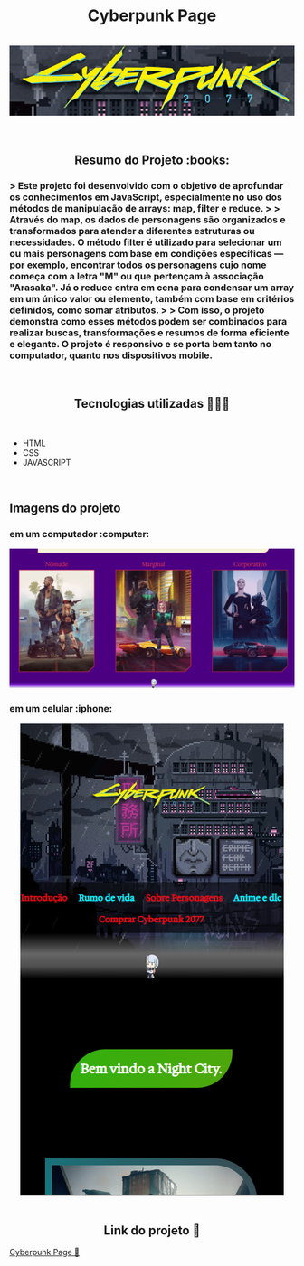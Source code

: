 <h1 align="center" >Cyberpunk Page</h1>
<br>
<div align="center"><img src="https://github.com/mateusrodrigues15/Cyberpunk-copy-page/blob/main/Logo%20from%20README.png?raw=true"/></div>
<br>
<br>
<h2 align="center">Resumo do Projeto :books:</h2>
<h3>> Este projeto foi desenvolvido com o objetivo de aprofundar os conhecimentos em JavaScript, especialmente no uso dos métodos de manipulação de arrays: map, filter e reduce.
 > > Através do map, os dados de personagens são organizados e transformados para atender a diferentes estruturas ou necessidades. 
O método filter é utilizado para selecionar um ou mais personagens com base em condições específicas — por exemplo, encontrar todos os personagens cujo nome começa com a letra "M" ou que pertençam à associação 
"Arasaka". Já o reduce entra em cena para condensar um array em um único valor ou elemento, também com base em critérios definidos, como somar atributos. 
> > Com isso, o projeto demonstra como esses métodos podem ser combinados para realizar buscas, transformações e resumos de forma eficiente e elegante. O projeto é responsivo e se porta bem tanto no computador, 
  quanto nos dispositivos mobile.</h3>
<br>
<h2 align="center">Tecnologias utilizadas 👨🏻‍💻</h2>
<br>
<ul>
  <li>HTML</li>
  <li>CSS</li>
  <li>JAVASCRIPT</li>
</ul>
<br>
<h2>Imagens do projeto</h2>
<h3> em um computador :computer:</h3>
<img src="https://github.com/mateusrodrigues15/Cyberpunk-copy-page/blob/main/desktop.png?raw=true" alt="desktop-img"/>
<br>
<h3> em um celular :iphone: </h3>
<div align="center "><img src="https://github.com/mateusrodrigues15/Cyberpunk-copy-page/blob/main/Mobile.png?raw=true" alt="mobile-img"/></div>
<br>
<h2 align="center"> Link do projeto 🔗</h2>
<a href="https://mateusrodrigues15.github.io/Cyberpunk-copy-page/">Cyberpunk Page 🤖</a>





